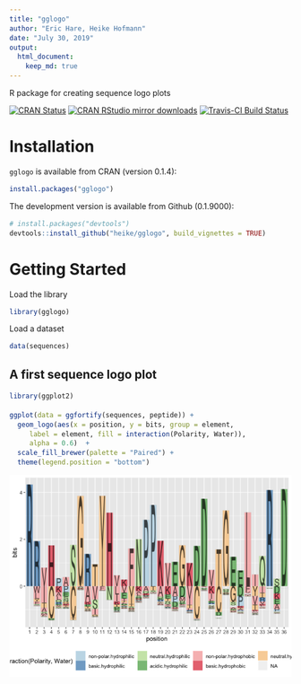 ```yaml
---
title: "gglogo"
author: "Eric Hare, Heike Hofmann"
date: "July 30, 2019"
output: 
  html_document:
    keep_md: true
---
```




R package for creating sequence logo plots

[![CRAN Status](http://www.r-pkg.org/badges/version/gglogo)](https://cran.r-project.org/package=gglogo) [![CRAN RStudio mirror downloads](http://cranlogs.r-pkg.org/badges/gglogo)](http://www.r-pkg.org/pkg/gglogo) 
[![Travis-CI Build Status](https://travis-ci.org/heike/gglogo.svg?branch=master)](https://travis-ci.org/heike/gglogo)

# Installation

`gglogo` is available from CRAN (version 0.1.4):

```r
install.packages("gglogo")
```


The development version is available from Github (0.1.9000):


```r
# install.packages("devtools")
devtools::install_github("heike/gglogo", build_vignettes = TRUE)
```

# Getting Started

Load the library


```r
library(gglogo)
```

Load a dataset


```r
data(sequences)
```

## A first sequence logo plot


```r
library(ggplot2)

ggplot(data = ggfortify(sequences, peptide)) +      
  geom_logo(aes(x = position, y = bits, group = element, 
     label = element, fill = interaction(Polarity, Water)),
     alpha = 0.6)  +
  scale_fill_brewer(palette = "Paired") +
  theme(legend.position = "bottom")
```

![](README_files/figure-html/unnamed-chunk-5-1.png)<!-- -->
